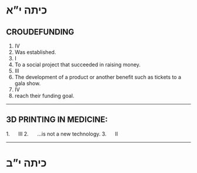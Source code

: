 # כיתה י”א
## CROUDEFUNDING
1. IV
2. Was established.
3. I
4. To a social project that succeeded in raising money.
5. III
6. The development of a product or another benefit such as tickets to a gala show.
7. IV
8. reach their funding goal.
***
## 3D PRINTING IN MEDICINE:
1.      III
2.      …is not a new technology.
3.      II
***

# כיתה י”ב

